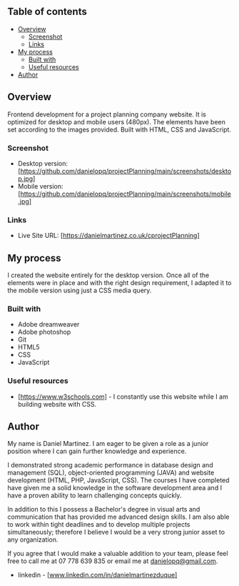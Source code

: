 

## Table of contents

- [Overview](#overview)
  - [Screenshot](#screenshot)
  - [Links](#links)
- [My process](#my-process)
  - [Built with](#built-with)
  - [Useful resources](#useful-resources)
- [Author](#author)


## Overview

Frontend development for a project planning company website. It is optimized for desktop and mobile users (480px). The elements have been set according to the images provided. Built with HTML, CSS and JavaScript.

### Screenshot

- Desktop version: [https://github.com/danielopq/projectPlanning/main/screenshots/desktop.jpg]
- Mobile version: [https://github.com/danielopq/projectPlanning/main/screenshots/mobile.jpg]


### Links

- Live Site URL: [https://danielmartinez.co.uk/cprojectPlanning]

## My process

I created the website entirely for the desktop version. Once all of the elements were in place and with the right design requirement, I adapted it to the mobile version using just a CSS media query.

### Built with

- Adobe dreamweaver
- Adobe photoshop
- Git
- HTML5
- CSS
- JavaScript

### Useful resources

- [https://www.w3schools.com] - I constantly use this website while I am building website with CSS.

## Author

My name is Daniel Martinez. I am eager to be given a role as a junior position where I can gain further knowledge and experience.

I demonstrated strong academic performance in database design and management (SQL), object-oriented programming (JAVA) and website development (HTML, PHP, JavaScript, CSS). The courses I have completed have given me a solid knowledge in the software development area and I have a proven ability to learn challenging concepts quickly.

In addition to this I possess a Bachelor's degree in visual arts and communication that has provided me advanced design skills. I am also able to work within tight deadlines and to develop multiple projects simultaneously; therefore I believe I would be a very strong junior asset to any organization.

If you agree that I would make a valuable addition to your team, please feel free to call me at 07 778 639 835 or email me at danielopq@gmail.com. 

- linkedin - [www.linkedin.com/in/danielmartinezduque]

